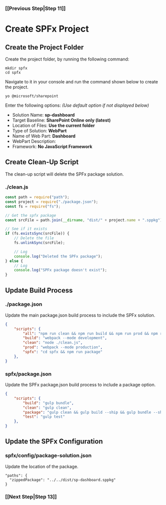 ### [[Previous Step|Step 11]]

# Create SPFx Project

## Create the Project Folder

Create the project folder, by running the following command:

```
mkdir spfx
cd spfx
```

Navigate to it in your console and run the command shown below to create the project.

```
yo @microsoft/sharepoint
```

Enter the following options: _(Use default option if not displayed below)_

* Solution Name: **sp-dashboard**
* Target Baseline: **SharePoint Online only (latest)**
* Location of Files: **Use the current folder**
* Type of Solution: **WebPart**
* Name of Web Part: **Dashboard**
* WebPart Description: 
* Framework: **No JavaScript Framework**

## Create Clean-Up Script

The clean-up script will delete the SPFx package solution.

### ./clean.js

```js
const path = require("path");
const project = require("./package.json");
const fs = require("fs");

// Get the spfx package
const srcFile = path.join(__dirname, "dist/" + project.name + ".sppkg");

// See if it exists
if (fs.existsSync(srcFile)) {
    // Delete the file
    fs.unlinkSync(srcFile);

    // Log
    console.log("Deleted the SPFx package");
} else {
    // Log
    console.log("SPFx package doesn't exist");
}
```

## Update Build Process

### ./package.json

Update the main package.json build process to include the SPFx solution.

```json
{
    "scripts": {
        "all": "npm run clean && npm run build && npm run prod && npm run spfx",
        "build": "webpack --mode development",
        "clean": "node ./clean.js",
        "prod": "webpack --mode production",
        "spfx": "cd spfx && npm run package"
    },
}
```

### spfx/package.json

Update the SPFx package.json build process to include a package option.

```json
{
    "scripts": {
        "build": "gulp bundle",
        "clean": "gulp clean",
        "package": "gulp clean && gulp build --ship && gulp bundle --ship && gulp package-solution --ship",
        "test": "gulp test"
    },
}
```

## Update the SPFx Configuration

### spfx/config/package-solution.json

Update the location of the package.

```
"paths": {
  "zippedPackage": "../../dist/sp-dashboard.sppkg"
}
```

### [[Next Step|Step 13]]